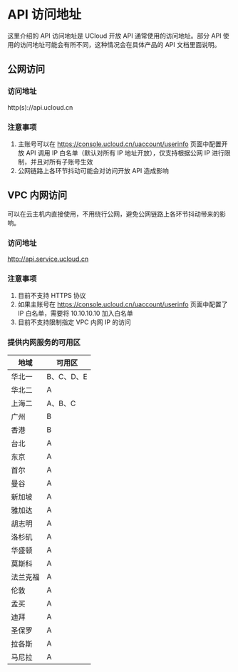 # API 访问地址

这里介绍的 API 访问地址是 UCloud 开放 API 通常使用的访问地址。部分 API 使用的访问地址可能会有所不同，这种情况会在具体产品的 API 文档里面说明。

## 公网访问

### 访问地址

http(s)://api.ucloud.cn

### 注意事项

1. 主账号可以在 https://console.ucloud.cn/uaccount/userinfo 页面中配置开放 API 调用 IP 白名单（默认对所有 IP 地址开放），仅支持根据公网 IP 进行限制，并且对所有子账号生效
2. 公网链路上各环节抖动可能会对访问开放 API 造成影响

## VPC 内网访问

可以在云主机内直接使用，不用绕行公网，避免公网链路上各环节抖动带来的影响。

### 访问地址

http://api.service.ucloud.cn

### 注意事项

1. 目前不支持 HTTPS 协议
2. 如果主账号在 https://console.ucloud.cn/uaccount/userinfo 页面中配置了 IP 白名单，需要将 10.10.10.10 加入白名单
3. 目前不支持限制指定 VPC 内网 IP 的访问

### 提供内网服务的可用区

|  地域   | 可用区  |
|  ----  | ----  |
| 华北一  | B、C、D、E |
| 华北二 | A |
| 上海二  | A、B、C |
| 广州  | B |
| 香港  | B |
| 台北  | A |
| 东京  | A |
| 首尔  | A |
| 曼谷  | A |
| 新加坡 | A |
| 雅加达 | A |
| 胡志明 | A |
| 洛杉矶 | A |
| 华盛顿 | A |
| 莫斯科 | A |
| 法兰克福 | A |
| 伦敦 | A |
| 孟买 | A |
| 迪拜 | A |
| 圣保罗 | A |
| 拉各斯 | A |
| 马尼拉 | A |
